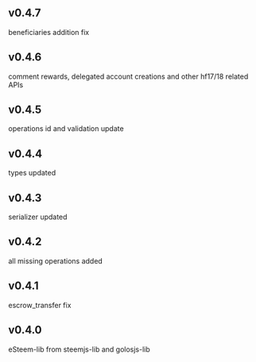 ## v0.4.7
beneficiaries addition fix

## v0.4.6
comment rewards, delegated account creations and other hf17/18 related APIs

## v0.4.5
operations id and validation update

## v0.4.4
types updated

## v0.4.3
serializer updated

## v0.4.2
all missing operations added

## v0.4.1
escrow_transfer fix

## v0.4.0
eSteem-lib from steemjs-lib and golosjs-lib

